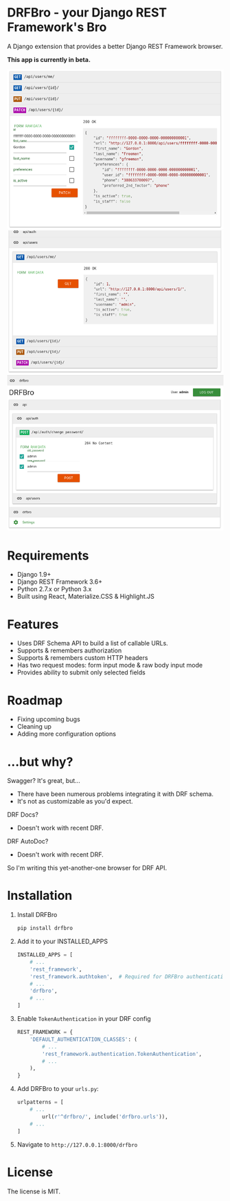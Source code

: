 # DRFBro - your **D**jango **R**EST **F**ramework's **Bro**

A Django extension that provides a better Django REST Framework browser.

**This app is currently in beta.**

![Screenshot 1](images/i1.png)
![Screenshot 2](images/i2.png)
![Screenshot 3](images/i3.png)

# Requirements

- Django 1.9+
- Django REST Framework 3.6+
- Python 2.7.x or Python 3.x
- Built using React, Materialize.CSS & Highlight.JS

# Features

- Uses DRF Schema API to build a list of callable URLs.
- Supports & remembers authorization
- Supports & remembers custom HTTP headers
- Has two request modes: form input mode & raw body input mode
- Provides ability to submit only selected fields

# Roadmap

- Fixing upcoming bugs
- Cleaning up
- Adding more configuration options

# ...but why?

Swagger? It's great, but...

- There have been numerous problems integrating it with DRF schema.
- It's not as customizable as you'd expect.

DRF Docs?

- Doesn't work with recent DRF.

DRF AutoDoc?

- Doesn't work with recent DRF.

So I'm writing this yet-another-one browser for DRF API.

# Installation

1. Install DRFBro

    ```sh
    pip install drfbro
    ```

2. Add it to your INSTALLED_APPS

    ```python
    INSTALLED_APPS = [
        # ...
        'rest_framework',
        'rest_framework.authtoken',  # Required for DRFBro authentication
        # ...
        'drfbro',
        # ...
    ]
    ```

3. Enable `TokenAuthentication`  in your DRF config

    ```python
    REST_FRAMEWORK = {
        'DEFAULT_AUTHENTICATION_CLASSES': (
            # ...
            'rest_framework.authentication.TokenAuthentication',
            # ...
        ),
    }
    ```

4. Add DRFBro to your `urls.py`:

    ```python
    urlpatterns = [
        # ...
            url(r'^drfbro/', include('drfbro.urls')),
        # ...
    ]
    ```

5. Navigate to `http://127.0.0.1:8000/drfbro`

# License

The license is MIT.
